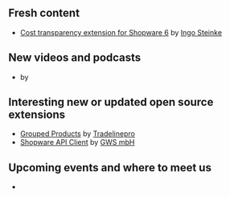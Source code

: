 ## Fresh content

* [Cost transparency extension for Shopware 6](https://dev.to/ingosteinke/cost-transparency-extension-for-shopware-6-53mb) by [Ingo Steinke](https://dev.to/ingosteinke)


## New videos and podcasts

* []() by []()

## Interesting new or updated open source extensions

* [Grouped Products](https://github.com/tradelinepro/grouped-products) by [Tradelinepro](https://github.com/tradelinepro)
* [Shopware API Client](https://github.com/GWS-mbH/shopware-api-client) by [GWS mbH](https://github.com/GWS-mbH)

## Upcoming events and where to meet us

* []()
